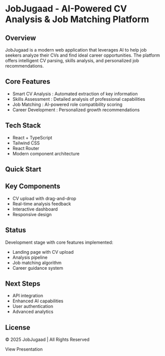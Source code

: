 # JobJugaad - AI-Powered CV Analysis & Job Matching Platform
## Overview
JobJugaad is a modern web application that leverages AI to help job seekers analyze their CVs and find ideal career opportunities. The platform offers intelligent CV parsing, skills analysis, and personalized job recommendations.

## Core Features
- Smart CV Analysis : Automated extraction of key information
- Skills Assessment : Detailed analysis of professional capabilities
- Job Matching : AI-powered role compatibility scoring
- Career Development : Personalized growth recommendations
## Tech Stack
- React + TypeScript
- Tailwind CSS
- React Router
- Modern component architecture
## Quick Start
## Key Components
- CV upload with drag-and-drop
- Real-time analysis feedback
- Interactive dashboard
- Responsive design
## Status
Development stage with core features implemented:

- Landing page with CV upload
- Analysis pipeline
- Job matching algorithm
- Career guidance system
## Next Steps
- API integration
- Enhanced AI capabilities
- User authentication
- Advanced analytics
## License
© 2025 JobJugaad | All Rights Reserved

View Presentation
